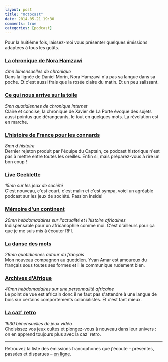 ```yaml
---
layout: post
title: "Octocast"
date: 2014-05-21 19:30
comments: true
categories: [podcast]
---
```

Pour la huitième fois, laissez-moi vous présenter quelques émissions adaptées à tous les goûts.
<!--more-->

### [La chronique de Nora Hamzawi](http://www.franceinter.fr/emission-la-chronique-de-nora-hamzawi)  
_4mn bimensuelles de chronique_  
Dans la lignée de Daniel Morin, Nora Hamzawi n'a pas sa langue dans sa poche. Et c'est aussi frais que la rosée claire du matin. Et un peu salissant.

### [Ce qui nous arrive sur la toile](http://www.franceculture.fr/emission-ce-qui-nous-arrive-sur-la-toile)  
_5mn quotidiennes de chronique Internet_  
Claire et concise, la chronique de Xavier de La Porte évoque des sujets aussi pointus que dérangeants, le tout en quelques mots. La révolution est en marche.

### [L'histoire de France pour les connards](https://itunes.apple.com/fr/podcast/lhistoire-de-france/id726061567?mt=2)  
_8mn d'histoire_  
Dernier rejeton produit par l'équipe du Captain, ce podcast historique n'est pas à mettre entre toutes les oreilles. Enfin si, mais préparez-vous à rire un bon coup&nbsp;!

### [Live Geeklette](http://www.geeklette.fr/category/podcast/)  
_15mn sur les jeux de société_  
C'est nouveau, c'est court, c'est malin et c'est sympa, voici un agréable podcast sur les jeux de société. Passion inside!

### [Mémoire d'un continent](http://www.rfi.fr/emission/memoire-continent)  
_20mn hebdomadaires sur l'actualité et l'histoire africaines_  
Indispensable pour un africanophile comme moi. C'est d'ailleurs pour ça que je me suis mis à écouter RFI.

### [La danse des mots](http://www.rfi.fr/emission/danse-mots/)  
_26mn quotidiennes autour du français_  
Mon nouveau compagnon au quotidien. Yvan Amar est amoureux du français sous toutes ses formes et il le communique rudement bien.

### [Archives d'Afrique](http://www.rfi.fr/emission/archives-dafrique)  
_40mn hebdomadaires sur une personnalité africaine_  
Le point de vue est africain donc il ne faut pas s'attendre à une langue de bois sur certains comportements colonialistes. Et c'est tant mieux.

### [La caz' retro](http://lacazretro.fr/category/emissions-la-caz-retro/podcasts/)  
_1h30 bimensuelles de jeux vidéo_  
Choisissez vos jeux cultes et plongez-vous à nouveau dans leur univers&nbsp;: on en apprend toujours plus avec la caz' retro.

---
Retrouvez la liste des émissions francophones que j'écoute –&nbsp;présentes, passées et disparues&nbsp;–
[en ligne](https://docs.google.com/spreadsheet/ccc?key=0AuNsvDqymweIdGVkZklldUwtb09KVDF4bGJtSE9xcHc&usp=sharing).